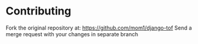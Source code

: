 # Contributing

Fork the original repository at: https://github.com/mom1/django-tof
Send a merge request with your changes in separate branch
